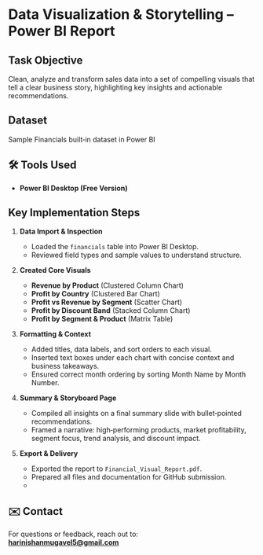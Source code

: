 # Data Visualization & Storytelling – Power BI Report

## Task Objective
Clean, analyze and transform sales data into a set of compelling visuals that tell a clear business story, highlighting key insights and actionable recommendations.

## Dataset
Sample Financials built‑in dataset in Power BI  

## 🛠 Tools Used
- **Power BI Desktop (Free Version)**

## Key Implementation Steps
1. **Data Import & Inspection**  
   - Loaded the `financials` table into Power BI Desktop.  
   - Reviewed field types and sample values to understand structure.

2. **Created Core Visuals**  
   - **Revenue by Product** (Clustered Column Chart)  
   - **Profit by Country** (Clustered Bar Chart)  
   - **Profit vs Revenue by Segment** (Scatter Chart)   
   - **Profit by Discount Band** (Stacked Column Chart)  
   - **Profit by Segment & Product** (Matrix Table)

3. **Formatting & Context**  
   - Added titles, data labels, and sort orders to each visual.  
   - Inserted text boxes under each chart with concise context and business takeaways.  
   - Ensured correct month ordering by sorting Month Name by Month Number.

4. **Summary & Storyboard Page**  
   - Compiled all insights on a final summary slide with bullet‑pointed recommendations.  
   - Framed a narrative: high‑performing products, market profitability, segment focus, trend analysis, and discount impact.

5. **Export & Delivery**  
   - Exported the report to `Financial_Visual_Report.pdf`.  
   - Prepared all files and documentation for GitHub submission.
   - 
## ✉️ Contact
For questions or feedback, reach out to:  
**harinishanmugavel5@gmail.com**
